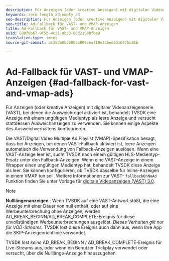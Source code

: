```yaml
---
description: Für Anzeigen (oder kreative Anzeigen) mit digitaler Videoanzeigenserie (VAST), bei denen die Ausweichregel aktiviert ist, behandelt TVSDK eine Anzeige mit einem ungültigen Medientyp als leere Anzeige und versucht stattdessen Ausweichanzeigen zu verwenden. Sie können einige Aspekte des Ausweichverhaltens konfigurieren.
keywords: zero length ad;empty ad
seo-description: Für Anzeigen (oder kreative Anzeigen) mit digitaler Videoanzeigenserie (VAST), bei denen die Ausweichregel aktiviert ist, behandelt TVSDK eine Anzeige mit einem ungültigen Medientyp als leere Anzeige und versucht stattdessen Ausweichanzeigen zu verwenden. Sie können einige Aspekte des Ausweichverhaltens konfigurieren.
seo-title: Ad-Fallback für VAST- und VMAP-Anzeigen
title: Ad-Fallback für VAST- und VMAP-Anzeigen
uuid: 688f0b67-9f5b-4c21-ab33-86d21580fbe9
translation-type: tm+mt
source-git-commit: bc35da8b258056809ceaf18e33bed631047bc81b

---
```



# Ad-Fallback für VAST- und VMAP-Anzeigen {#ad-fallback-for-vast-and-vmap-ads}

Für Anzeigen (oder kreative Anzeigen) mit digitaler Videoanzeigenserie (VAST), bei denen die Ausweichregel aktiviert ist, behandelt TVSDK eine Anzeige mit einem ungültigen Medientyp als leere Anzeige und versucht stattdessen Ausweichanzeigen zu verwenden. Sie können einige Aspekte des Ausweichverhaltens konfigurieren.

Die VAST/Digital Video Multiple Ad Playlist (VMAP)-Spezifikation besagt, dass bei Anzeigen, bei denen VAST-Fallback aktiviert ist, leere Anzeigen automatisch die Verwendung von Fallback-Anzeigen auslösen. Wenn eine VAST-Anzeige leer ist, sucht TVSDK nach einem gültigen HLS-Medientyp-Ersatz unter den Fallback-Anzeigen. Wenn eine VAST-Anzeige in einem Wrapper einen ungültigen Medientyp hat, behandelt TVSDK diese Anzeige als leer. Sie können konfigurieren, ob TVSDK dasselbe für Inline-Anzeigen in einem VMAP tun soll. Weitere Informationen zur VAST- `fallbackOnNoAd` Funktion finden Sie unter Vorlage für [digitale Videoanzeigen (VAST) 3.0](https://www.iab.net/guidelines/508676/digitalvideo/vsuite/vast).

>[!NOTE]
>
>**Nulllängenanzeigen** : Wenn TVSDK auf eine VAST-Antwort stößt, die eine Anzeige mit einer Dauer von null enthält, oder auf eine Werbeunterbrechung ohne Anzeigen, werden AD_BREAK_BEGINN/AD_BREAK_COMPLETE-Ereignis für diese unvollständigen Werbeunterbrechungen ausgelöst. *Dieses Verhalten gilt nur für VOD-Streams.* TVSDK löst diese Ereignis auch dann aus, wenn Ihre App die SKIP-Anzeigenrichtlinie verwendet.
>
>TVSDK löst *keine* AD_BREAK_BEGINN / AD_BREAK_COMPLETE-Ereignis für Live-Streams aus, oder wenn ein Benutzer Trickplay verwendet oder versucht, über die Nulllänge-Anzeige hinauszugehen.